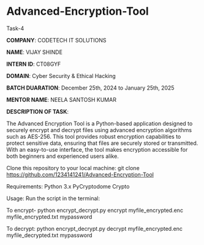 # Advanced-Encryption-Tool

Task-4

**COMPANY**: CODETECH IT SOLUTIONS

**NAME**: VIJAY SHINDE

**INTERN ID**: CT08GYF

**DOMAIN**: Cyber Security & Ethical Hacking

**BATCH DUARATION**: December 25th, 2024 to January 25th, 2025

**MENTOR NAME**: NEELA SANTOSH KUMAR

**DESCRIPTION OF TASK**:

The Advanced Encryption Tool is a Python-based application designed to securely encrypt and decrypt files using advanced encryption algorithms such as AES-256. This tool provides robust encryption capabilities to protect sensitive data, ensuring that files are securely stored or transmitted. With an easy-to-use interface, the tool makes encryption accessible for both beginners and experienced users alike.

Clone this repository to your local machine: git clone https://github.com/1234141241/Advanced-Encryption-Tool

Requirements:
Python 3.x
PyCryptodome
Crypto

Usage:
Run the script in the terminal:

To encrypt-
python encrypt_decrypt.py encrypt myfile_encrypted.enc myfile_encrypted.txt mypassword

To decrypt:
python encrypt_decrypt.py decrypt myfile_encrypted.enc myfile_decrypted.txt mypassword
